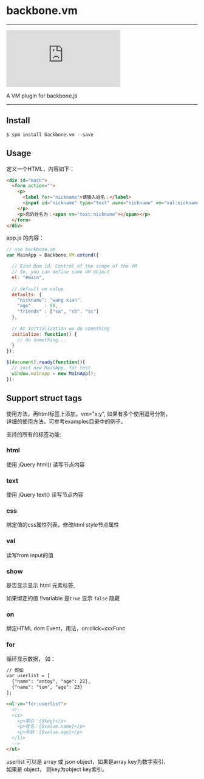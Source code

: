 # backbone.vm

---

[![spm version](http://spmjs.io/badge/backbone.vm.js)](http://spmjs.io/package/backbone.vm.js)

A VM plugin for backbone.js

---

## Install

```
$ spm install backbone.vm --save
```

## Usage

定义一个HTML，内容如下：

```html
<div id="main">
  <form action="">
    <p>
      <label for="nickname">请输入姓名：</label>
      <input id="nickname" type="text" name="nickname" vm="val:nickname" />
    </p>
    <p>您的姓名为：<span vm="text:nickname"></span></p>
  </form>
</div>
```

app.js 的内容：

```js
// use backbone.vm
var MainApp = Backbone.VM.extend({

  // Bind Dom id, Control of the scope of the VM
  // So, you can define some VM object
  el: "#main",
  
  // default vm value
  defaults: {
    "nickname": "wang xian",
    "age"     : 99,
    "friends" : ["sa", "sb", "sc"]
  },
  
  // At initialization we do something
  initialize: function() {
    // do something...
  }
});

$(document).ready(function(){
  // init new MainApp, for test
  window.mainapp = new MainApp();
});

```


## Support struct tags

使用方法，再html标签上添加，vm="x:y", 如果有多个使用逗号分割，  
详细的使用方法，可参考examples目录中的例子。

支持的所有的标签功能:

### html 
使用 jQuery html() 读写节点内容

### text
使用 jQuery text() 读写节点内容

### css
绑定值的css属性列表，修改html style节点属性


### val
读写from input的值

### show
是否显示显示 html 元素标签, 

如果绑定的值 !!variable 是`true` 显示 `false` 隐藏

### on
绑定HTML dom Event，用法，on:click=xxxFunc


### for
循环显示数据， 如：

```html
// 假如
var userlist = [
  {"name": "antoy", "age": 22},
  {"name": "tom", "age": 23}
];

<ul vm="for:userlist">
  <!-- 
  <li>
    <p>索引：{$key}</p>
    <p>姓名：{$value.name}</p>
    <p>年龄：{$value.age}</p>
  </li>
  -->
</ul>
```

userlist 可以是 array 或 json object，如果是array key为数字索引，  
如果是 object， 则key为object key索引。




